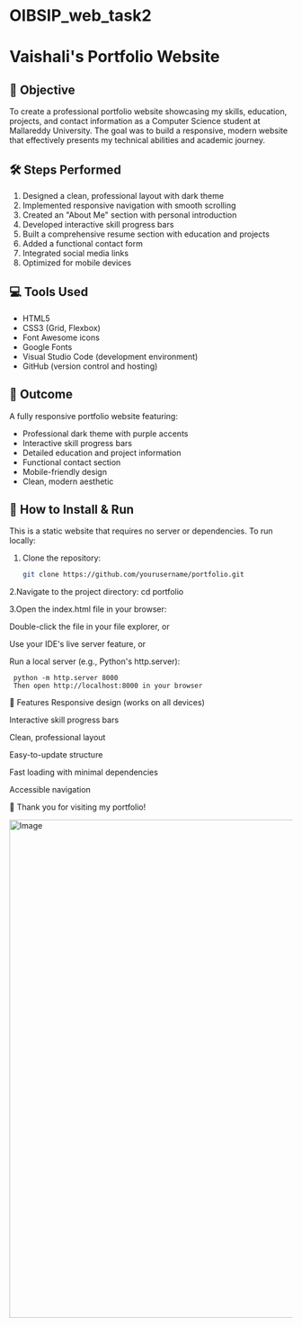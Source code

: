 # OIBSIP_web_task2

# Vaishali's Portfolio Website



## 🌟 Objective
To create a professional portfolio website showcasing my skills, education, projects, and contact information as a Computer Science student at Mallareddy University. The goal was to build a responsive, modern website that effectively presents my technical abilities and academic journey.

## 🛠️ Steps Performed
1. Designed a clean, professional layout with dark theme
2. Implemented responsive navigation with smooth scrolling
3. Created an "About Me" section with personal introduction
4. Developed interactive skill progress bars
5. Built a comprehensive resume section with education and projects
6. Added a functional contact form
7. Integrated social media links
8. Optimized for mobile devices

## 💻 Tools Used
- HTML5
- CSS3 (Grid, Flexbox)
- Font Awesome icons
- Google Fonts
- Visual Studio Code (development environment)
- GitHub (version control and hosting)

## 🎯 Outcome
A fully responsive portfolio website featuring:
- Professional dark theme with purple accents
- Interactive skill progress bars
- Detailed education and project information
- Functional contact section
- Mobile-friendly design
- Clean, modern aesthetic

## 🚀 How to Install & Run
This is a static website that requires no server or dependencies. To run locally:

1. Clone the repository:
   ```bash
   git clone https://github.com/yourusername/portfolio.git
2.Navigate to the project directory:
   cd portfolio
   
3.Open the index.html file in your browser:

 Double-click the file in your file explorer, or

 Use your IDE's live server feature, or

 Run a local server (e.g., Python's http.server):

     python -m http.server 8000
     Then open http://localhost:8000 in your browser

📝 Features
Responsive design (works on all devices)

Interactive skill progress bars

Clean, professional layout

Easy-to-update structure

Fast loading with minimal dependencies

Accessible navigation

💜 Thank you for visiting my portfolio!

<img width="1899" height="886" alt="Image" src="https://github.com/user-attachments/assets/4cbd68d1-f15e-4fa1-a691-fa7638467b6c" />

     

